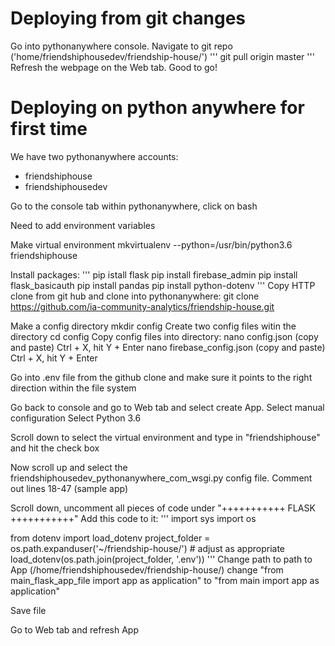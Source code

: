 # Deploying from git changes

Go into pythonanywhere console.
Navigate to git repo ('home/friendshiphousedev/friendship-house/')
'''
git pull origin master
'''
Refresh the webpage on the Web tab. 
Good to go!


# Deploying on python anywhere for first time
We have two pythonanywhere accounts:
  - friendshiphouse
  - friendshiphousedev
  
 Go to the console tab within pythonanywhere, click on bash
 
 Need to add environment variables
 
 Make virtual environment
 mkvirtualenv --python=/usr/bin/python3.6 friendshiphouse
 
 Install packages:
 '''
 pip istall flask
 pip install firebase_admin
 pip install flask_basicauth
 pip install pandas
 pip install python-dotenv
 '''
 Copy HTTP clone from git hub and clone into pythonanywhere:
 git clone https://github.com/ia-community-analytics/friendship-house.git
 
 Make a config directory
 mkdir config
 Create two config files witin the directory
 cd config
 Copy config files into directory:
 nano config.json (copy and paste)
 Ctrl + X, hit Y + Enter
 nano firebase_config.json (copy and paste)
 Ctrl + X, hit Y + Enter
 
 Go into .env file from the github clone and make sure it points to the right direction within the file system
 
 Go back to console and go to Web tab and select create App. 
 Select manual configuration
 Select Python 3.6
 
 Scroll down to select the virtual environment and type in "friendshiphouse" and hit the check box
 
 Now scroll up and select the friendshiphousedev_pythonanywhere_com_wsgi.py config file. 
 Comment out lines 18-47 (sample app)
 
 Scroll down, uncomment all pieces of code under "+++++++++++ FLASK +++++++++++"
 Add this code to it:
 '''
 import sys
import os

from dotenv import load_dotenv
project_folder = os.path.expanduser('~/friendship-house/')  # adjust as appropriate
load_dotenv(os.path.join(project_folder, '.env'))
'''
 Change path to path to App (/home/friendshiphousedev/friendship-house/)
change "from main_flask_app_file import app as application" to "from main import app as application"

Save file 

Go to Web tab and refresh App
